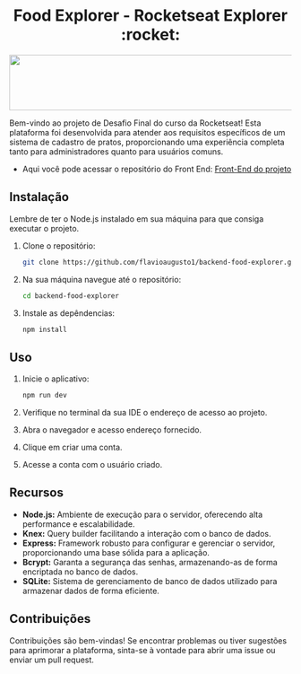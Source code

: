 <p align="center">
  <h1 align="center">Food Explorer - Rocketseat Explorer :rocket:</h1>
</p>

<p align="center">
  <img width="550" height="99" src="https://user-images.githubusercontent.com/106932234/204160165-1936c0db-539f-4a11-bf5e-1f3d3f789896.png">
</p>

Bem-vindo ao projeto de Desafio Final do curso da Rocketseat! Esta plataforma foi desenvolvida para atender aos requisitos específicos de um sistema de cadastro de pratos, proporcionando uma experiência completa tanto para administradores quanto para usuários comuns.

- Aqui você pode acessar o repositório do Front End:
[Front-End do projeto](https://github.com/flavioaugusto1/frontend-food-explorer)


## Instalação

Lembre de ter o Node.js instalado em sua máquina para que consiga executar o projeto.

1. Clone o repositório:

   ```bash
   git clone https://github.com/flavioaugusto1/backend-food-explorer.git

2. Na sua máquina navegue até o repositório:

   ```bash
   cd backend-food-explorer

3. Instale as depêndencias:

   ```bash
   npm install

## Uso
1. Inicie o aplicativo:

   ```bash
   npm run dev

2. Verifique no terminal da sua IDE o endereço de acesso ao projeto.
3. Abra o navegador e acesso endereço fornecido.
4. Clique em criar uma conta.
5. Acesse a conta com o usuário criado.

## Recursos

- **Node.js:** Ambiente de execução para o servidor, oferecendo alta performance e escalabilidade.
- **Knex:** Query builder facilitando a interação com o banco de dados.
- **Express:** Framework robusto para configurar e gerenciar o servidor, proporcionando uma base sólida para a aplicação.
- **Bcrypt:** Garanta a segurança das senhas, armazenando-as de forma encriptada no banco de dados.
- **SQLite:** Sistema de gerenciamento de banco de dados utilizado para armazenar dados de forma eficiente.

## Contribuições
Contribuições são bem-vindas! Se encontrar problemas ou tiver sugestões para aprimorar a plataforma, sinta-se à vontade para abrir uma issue ou enviar um pull request.
